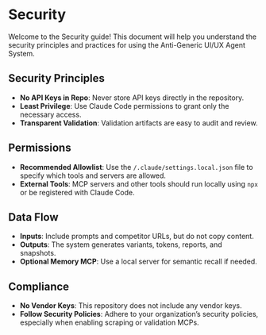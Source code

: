 # Security

Welcome to the Security guide! This document will help you understand the security principles and practices for using the Anti-Generic UI/UX Agent System.

## Security Principles
- **No API Keys in Repo**: Never store API keys directly in the repository.
- **Least Privilege**: Use Claude Code permissions to grant only the necessary access.
- **Transparent Validation**: Validation artifacts are easy to audit and review.

## Permissions
- **Recommended Allowlist**: Use the `/.claude/settings.local.json` file to specify which tools and servers are allowed.
- **External Tools**: MCP servers and other tools should run locally using `npx` or be registered with Claude Code.

## Data Flow
- **Inputs**: Include prompts and competitor URLs, but do not copy content.
- **Outputs**: The system generates variants, tokens, reports, and snapshots.
- **Optional Memory MCP**: Use a local server for semantic recall if needed.

## Compliance
- **No Vendor Keys**: This repository does not include any vendor keys.
- **Follow Security Policies**: Adhere to your organization’s security policies, especially when enabling scraping or validation MCPs.
